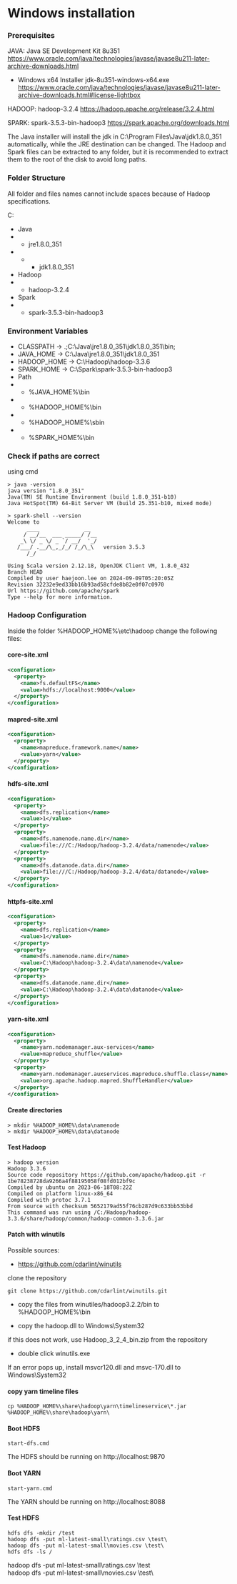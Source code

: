 # Windows installation

### Prerequisites 

JAVA: 
Java SE Development Kit 8u351 https://www.oracle.com/java/technologies/javase/javase8u211-later-archive-downloads.html
- Windows x64 Installer jdk-8u351-windows-x64.exe https://www.oracle.com/java/technologies/javase/javase8u211-later-archive-downloads.html#license-lightbox

HADOOP: hadoop-3.2.4 https://hadoop.apache.org/release/3.2.4.html

SPARK: spark-3.5.3-bin-hadoop3 https://spark.apache.org/downloads.html

The Java installer will install the jdk in C:\Program Files\Java\jdk1.8.0_351 automatically, while the JRE destination can be changed. The Hadoop and Spark files can be extracted to any folder, but it is recommended to extract them to the root of the disk to avoid long paths.

### Folder Structure

All folder and files names cannot include spaces because of Hadoop specifications.

C:
- Java
- - jre1.8.0_351
- - - jdk1.8.0_351
- Hadoop
- - hadoop-3.2.4
- Spark
- - spark-3.5.3-bin-hadoop3

### Environment Variables
- CLASSPATH $\rightarrow$ .;C:\Java\jre1.8.0_351\jdk1.8.0_351\bin;
- JAVA_HOME $\rightarrow$ C:\Java\jre1.8.0_351\jdk1.8.0_351
- HADOOP_HOME $\rightarrow$ C:\Hadoop\hadoop-3.3.6
- SPARK_HOME $\rightarrow$ C:\Spark\spark-3.5.3-bin-hadoop3
- Path
- - %JAVA_HOME%\bin
- - %HADOOP_HOME%\bin
- - %HADOOP_HOME%\sbin
- - %SPARK_HOME%\bin

### Check if paths are correct

using cmd
```shell 
> java -version
java version "1.8.0_351"
Java(TM) SE Runtime Environment (build 1.8.0_351-b10)
Java HotSpot(TM) 64-Bit Server VM (build 25.351-b10, mixed mode)
```

```shell 
> spark-shell --version
Welcome to
      ____              __
     / __/__  ___ _____/ /__
    _\ \/ _ \/ _ `/ __/  '_/
   /___/ .__/\_,_/_/ /_/\_\   version 3.5.3
      /_/

Using Scala version 2.12.18, OpenJDK Client VM, 1.8.0_432
Branch HEAD
Compiled by user haejoon.lee on 2024-09-09T05:20:05Z
Revision 32232e9ed33bb16b93ad58cfde8b82e0f07c0970
Url https://github.com/apache/spark
Type --help for more information.
```

### Hadoop Configuration

Inside the folder %HADOOP_HOME%\etc\hadoop change the following files:

#### core-site.xml

```xml
<configuration>
  <property>
    <name>fs.defaultFS</name>
    <value>hdfs://localhost:9000</value>
  </property>
</configuration>
``` 

#### mapred-site.xml
```xml
<configuration>
  <property>
    <name>mapreduce.framework.name</name>
    <value>yarn</value>
  </property>
</configuration>
```

#### hdfs-site.xml
```xml
<configuration>
  <property>
    <name>dfs.replication</name>
    <value>1</value>
  </property>
  <property>
    <name>dfs.namenode.name.dir</name>
    <value>file:///C:/Hadoop/hadoop-3.2.4/data/namenode</value>
  </property>
  <property>
    <name>dfs.datanode.data.dir</name>
    <value>file:///C:/Hadoop/hadoop-3.2.4/data/datanode</value>
  </property>
</configuration>
```

#### httpfs-site.xml
```xml
<configuration>
  <property>
    <name>dfs.replication</name>
    <value>1</value>
  </property>
  <property>
    <name>dfs.namenode.name.dir</name>
    <value>C:\Hadoop\hadoop-3.2.4\data\namenode</value>
  </property>
  <property>
    <name>dfs.datanode.name.dir</name>
    <value>C:\Hadoop\hadoop-3.2.4\data\datanode</value>
  </property>
</configuration>
```

#### yarn-site.xml
```xml
<configuration>
  <property>
    <name>yarn.nodemanager.aux-services</name>
    <value>mapreduce_shuffle</value>
  </property>
  <property>
    <name>yarn.nodemanager.auxservices.mapreduce.shuffle.class</name>  
    <value>org.apache.hadoop.mapred.ShuffleHandler</value>
  </property>
</configuration>
```

#### Create directories

```shell
> mkdir %HADOOP_HOME%\data\namenode
> mkdir %HADOOP_HOME%\data\datanode
```

#### Test Hadoop

```shell
> hadoop version
Hadoop 3.3.6
Source code repository https://github.com/apache/hadoop.git -r 1be78238728da9266a4f88195058f08fd012bf9c
Compiled by ubuntu on 2023-06-18T08:22Z
Compiled on platform linux-x86_64
Compiled with protoc 3.7.1
From source with checksum 5652179ad55f76cb287d9c633bb53bbd
This command was run using /C:/Hadoop/hadoop-3.3.6/share/hadoop/common/hadoop-common-3.3.6.jar
```

#### Patch with winutils

Possible sources:
- https://github.com/cdarlint/winutils

[comment]: https://github.com/steveloughran/winutils

clone the repository 
```shell
git clone https://github.com/cdarlint/winutils.git
```

- copy the files from winutiles/hadoop3.2.2/bin to %HADOOP_HOME%\bin

- copy the hadoop.dll to Windows\System32

if this does not work, use Hadoop_3_2_4_bin.zip from the repository

- double click winutils.exe

If an error pops up, install msvcr120.dll and msvc-170.dll to Windows\System32

#### copy yarn timeline files

```shell
cp %HADOOP_HOME%\share\hadoop\yarn\timelineservice\*.jar %HADOOP_HOME%\share\hadoop\yarn\
```

#### Boot HDFS

```shell
start-dfs.cmd
```
The HDFS should be running on http://localhost:9870

#### Boot YARN

```shell
start-yarn.cmd
```
The YARN should be running on http://localhost:8088

#### Test HDFS

```shell
hdfs dfs -mkdir /test
hadoop dfs -put ml-latest-small\ratings.csv \test\
hadoop dfs -put ml-latest-small\movies.csv \test\
hdfs dfs -ls /
```
hadoop dfs -put ml-latest-small\ratings.csv \test\
hadoop dfs -put ml-latest-small\movies.csv \test\
